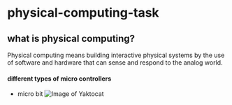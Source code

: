 # physical-computing-task
## what is physical computing?
Physical computing means building interactive physical systems by the use of software and hardware that can sense and respond to the analog world.

#### different types of micro controllers
* micro bit 
![Image of Yaktocat](https://www.littlebirdelectronics.com.au/assets/full/SF-DEV-14208.jpg)

